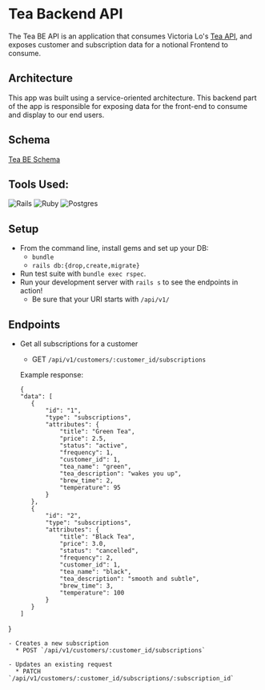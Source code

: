 # Tea Backend API
The Tea BE API is an application that consumes Victoria Lo's [Tea API](https://github.com/victoria-lo/TAPI), and exposes customer and subscription data for a notional Frontend to consume.

## Architecture

This app was built using a service-oriented architecture. This backend part of the app is responsible for exposing data for the front-end to consume and display to our end users.

## Schema

[Tea BE Schema](app/channels/schema.png)

## Tools Used:

![Rails](https://img.shields.io/badge/rails-%23CC0000.svg?style=for-the-badge&logo=ruby-on-rails&logoColor=white)
![Ruby](https://img.shields.io/badge/ruby-%23CC342D.svg?style=for-the-badge&logo=ruby&logoColor=white)
![Postgres](https://img.shields.io/badge/postgres-%23316192.svg?style=for-the-badge&logo=postgresql&logoColor=white)

## Setup

* From the command line, install gems and set up your DB:
  * `bundle`
  * `rails db:{drop,create,migrate}`
* Run test suite with `bundle exec rspec`.
* Run your development server with `rails s` to see the endpoints in action!
  * Be sure that your URI starts with `/api/v1/`

## Endpoints
- Get all subscriptions for a customer
   *  GET `/api/v1/customers/:customer_id/subscriptions`

   Example response:
     ```
     {
    "data": [
        {
            "id": "1",
            "type": "subscriptions",
            "attributes": {
                "title": "Green Tea",
                "price": 2.5,
                "status": "active",
                "frequency": 1,
                "customer_id": 1,
                "tea_name": "green",
                "tea_description": "wakes you up",
                "brew_time": 2,
                "temperature": 95
            }
        },
        {
            "id": "2",
            "type": "subscriptions",
            "attributes": {
                "title": "Black Tea",
                "price": 3.0,
                "status": "cancelled",
                "frequency": 2,
                "customer_id": 1,
                "tea_name": "black",
                "tea_description": "smooth and subtle",
                "brew_time": 3,
                "temperature": 100
            }
        }
    ]
}
  ```
  - Creates a new subscription
    * POST `/api/v1/customers/:customer_id/subscriptions`

  - Updates an existing request
    * PATCH `/api/v1/customers/:customer_id/subscriptions/:subscription_id`
